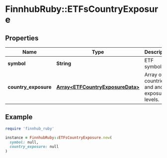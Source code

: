 # FinnhubRuby::ETFsCountryExposure

## Properties

| Name | Type | Description | Notes |
| ---- | ---- | ----------- | ----- |
| **symbol** | **String** | ETF symbol. | [optional] |
| **country_exposure** | [**Array&lt;ETFCountryExposureData&gt;**](ETFCountryExposureData.md) | Array of countries and and exposure levels. | [optional] |

## Example

```ruby
require 'finnhub_ruby'

instance = FinnhubRuby::ETFsCountryExposure.new(
  symbol: null,
  country_exposure: null
)
```

